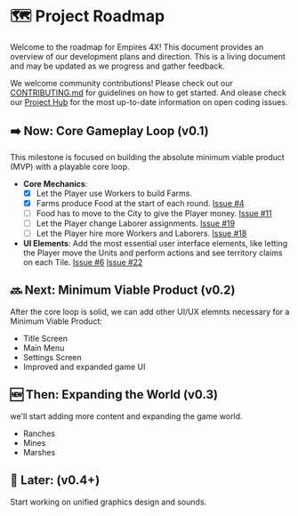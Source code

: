# 🗺️ Project Roadmap
Welcome to the roadmap for Empires 4X! This document provides an overview of our development plans and direction. This is a living document and may be updated as we progress and gather feedback.

We welcome community contributions! Please check out our [CONTRIBUTING.md](https://github.com/YodasWs/Empires-4x/tree/master?tab=contributing-ov-file) for guidelines on how to get started.
And olease check our [Project Hub](https://github.com/users/YodasWs/projects/3) for the most up-to-date information on open coding issues.

## ➡️ Now: Core Gameplay Loop (v0.1)
This milestone is focused on building the absolute minimum viable product (MVP) with a playable core loop.
- **Core Mechanics**:
  - [x] Let the Player use Workers to build Farms.
  - [x] Farms produce Food at the start of each round.
    [Issue #4](https://github.com/YodasWs/Empires-4x/issues/4)
  - [ ] Food has to move to the City to give the Player money.
    [Issue #11](https://github.com/YodasWs/Empires-4x/issues/11)
  - [ ] Let the Player change Laborer assignments.
    [Issue #19](https://github.com/YodasWs/Empires-4x/issues/19)
  - [ ] Let the Player hire more Workers and Laborers.
    [Issue #18](https://github.com/YodasWs/Empires-4x/issues/18)
- **UI Elements**: Add the most essential user interface elements, like letting the Player move the Units and perform actions and see territory claims on each Tile.
  [Issue #6](https://github.com/YodasWs/Empires-4x/issues/6)
  [Issue #22](https://github.com/YodasWs/Empires-4x/issues/22)

## 🔜 Next: Minimum Viable Product (v0.2)
After the core loop is solid, we can add other UI/UX elemnts necessary for a Minimum Viable Product:
- Title Screen
- Main Menu
- Settings Screen
- Improved and expanded game UI

## 🆕 Then: Expanding the World (v0.3)
 we'll start adding more content and expanding the game world.
- Ranches
- Mines
- Marshes

## 🌟 Later: (v0.4+)
Start working on unified graphics design and sounds.
